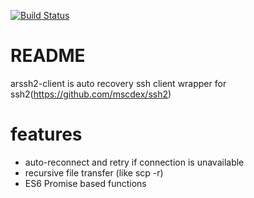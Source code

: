 [![Build Status](https://travis-ci.org/so5/arssh2-client.svg?branch=master)](https://travis-ci.org/so5/arssh2-client)
# README #

arssh2-client is auto recovery ssh client wrapper for ssh2(https://github.com/mscdex/ssh2)

# features
- auto-reconnect and retry if connection is unavailable
- recursive file transfer (like scp -r)
- ES6 Promise based functions

